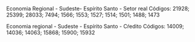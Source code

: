 Economia Regional - Sudeste- Espírito Santo - Setor real
Códigos: 21928; 25399; 28033; 7494; 1566; 1553; 1527; 1514; 1501; 1488; 1473

Economia regional - Sudeste - Espírito Santo - Cŕedito
Códigos: 14009; 14036; 14063; 15868; 15900; 15932
